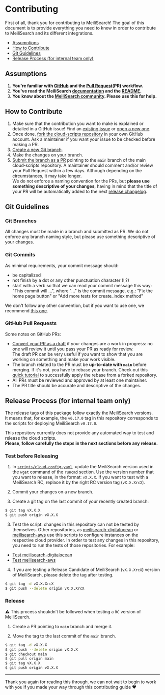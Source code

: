 # Contributing <!-- omit in TOC -->

First of all, thank you for contributing to MeiliSearch! The goal of this document is to provide everything you need to know in order to contribute to MeiliSearch and its different integrations.

- [Assumptions](#assumptions)
- [How to Contribute](#how-to-contribute)
- [Git Guidelines](#git-guidelines)
- [Release Process (for internal team only)](#release-process-for-internal-team-only)

## Assumptions

1. **You're familiar with [GitHub](https://github.com) and the [Pull Request](https://help.github.com/en/github/collaborating-with-issues-and-pull-requests/about-pull-requests)(PR) workflow.**
2. **You've read the MeiliSearch [documentation](https://docs.meilisearch.com) and the [README](/README.md).**
3. **You know about the [MeiliSearch community](https://docs.meilisearch.com/resources/contact.html). Please use this for help.**

## How to Contribute

1. Make sure that the contribution you want to make is explained or detailed in a GitHub issue! Find an [existing issue](https://github.com/meilisearch/cloud-scripts/issues/) or [open a new one](https://github.com/meilisearch/cloud-scripts/issues/new).
2. Once done, [fork the cloud-scripts repository](https://help.github.com/en/github/getting-started-with-github/fork-a-repo) in your own GitHub account. Ask a maintainer if you want your issue to be checked before making a PR.
3. [Create a new Git branch](https://help.github.com/en/github/collaborating-with-issues-and-pull-requests/creating-and-deleting-branches-within-your-repository).
4. Make the changes on your branch.
5. [Submit the branch as a PR](https://help.github.com/en/github/collaborating-with-issues-and-pull-requests/creating-a-pull-request-from-a-fork) pointing to the `main` branch of the main cloud-scripts repository. A maintainer should comment and/or review your Pull Request within a few days. Although depending on the circumstances, it may take longer.<br>
 We do not enforce a naming convention for the PRs, but **please use something descriptive of your changes**, having in mind that the title of your PR will be automatically added to the next [release changelog](https://github.com/meilisearch/cloud-scripts/releases/).

## Git Guidelines

### Git Branches <!-- omit in TOC -->

All changes must be made in a branch and submitted as PR.
We do not enforce any branch naming style, but please use something descriptive of your changes.

### Git Commits <!-- omit in TOC -->

As minimal requirements, your commit message should:
- be capitalized
- not finish by a dot or any other punctuation character (!,?)
- start with a verb so that we can read your commit message this way: "This commit will ...", where "..." is the commit message.
  e.g.: "Fix the home page button" or "Add more tests for create_index method"

We don't follow any other convention, but if you want to use one, we recommend [this one](https://chris.beams.io/posts/git-commit/).

### GitHub Pull Requests <!-- omit in TOC -->

Some notes on GitHub PRs:

- [Convert your PR as a draft](https://help.github.com/en/github/collaborating-with-issues-and-pull-requests/changing-the-stage-of-a-pull-request) if your changes are a work in progress: no one will review it until you pass your PR as ready for review.<br>
  The draft PR can be very useful if you want to show that you are working on something and make your work visible.
- The branch related to the PR must be **up-to-date with `main`** before merging. If it's not, you have to rebase your branch. Check out this [quick tutorial](https://gist.github.com/curquiza/5f7ce615f85331f083cd467fc4e19398) to successfully apply the rebase from a forked repository.
- All PRs must be reviewed and approved by at least one maintainer.
- The PR title should be accurate and descriptive of the changes.

## Release Process (for internal team only)

The release tags of this package follow exactly the MeiliSearch versions.<br>
It means that, for example, the `v0.17.0` tag in this repository corresponds to the scripts for deploying MeiliSearch `v0.17.0`.

This repository currently does not provide any automated way to test and release the cloud scripts.<br>
**Please, follow carefully the steps in the next sections before any release.**

### Test before Releasing <!-- omit in TOC -->

1. In [`scripts/cloud-config.yaml`](scripts/cloud-config.yaml), update the MeiliSearch version used in the `wget` command of the `runcmd` section. Use the version number that you want to release, in the format: `vX.X.X`. If you want to test with a MeiliSearch RC, replace it by the right RC version tag (`vX.X.XrcX`).

2. Commit your changes on a new branch.

3. Create a git tag on the last commit of your recently created branch:

```bash
$ git tag vX.X.X
$ git push origin vX.X.X
```

3. Test the script: changes in this repository can not be tested by themselves. Other repositories, as [meilisearch-digitalocean](https://github.com/meilisearch/meilisearch-digitalocean/) or [meilisearch-aws](https://github.com/meilisearch/meilisearch-aws/) use this scripts to configure instances on the respective cloud provider. In order to test any changes in this repository, you need to run the tests of those repositories. For example:

 - [Test meilisearch-digitalocean](https://github.com/meilisearch/meilisearch-digitalocean/blob/main/CONTRIBUTING.md#release-process-for-internal-team-only)
 - [Test meilisearch-aws](https://github.com/meilisearch/meilisearch-aws/blob/main/CONTRIBUTING.md#release-process-for-internal-team-only)

 4. If you are testing a Release Candidate of MeiliSearch (`vX.X.XrcX`) version of MeiliSearch, please delete the tag after testing.

 ```bash
 $ git tag -d vX.X.XrcX
 $ git push --delete origin vX.X.XrcX
 ```

 ### Release <!-- omit in TOC -->

⚠️ This process shoukdn't be followed when testing a `RC` version of MeiliSearch.

 1. Create a PR pointing to `main` branch and merge it.

 2. Move the tag to the last commit of the `main` branch.

 ```bash
 $ git tag -d vX.X.X
 $ git push --delete origin vX.X.X
 $ git checkout main
 $ git pull origin main
 $ git tag vX.X.X
 $ git push origin vX.X.X
```

<hr>

Thank you again for reading this through, we can not wait to begin to work with you if you made your way through this contributing guide ❤️

